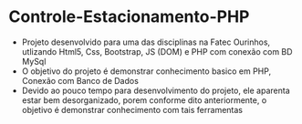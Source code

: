 # Controle-Estacionamento-PHP

- Projeto desenvolvido para uma das disciplinas na Fatec Ourinhos, utlizando Html5, Css, Bootstrap, JS (DOM) e PHP com conexão com BD MySql
- O objetivo do projeto é demonstrar conhecimento basico em PHP, Conexão com Banco de Dados
- Devido ao pouco tempo para desenvolvimento do projeto, ele aparenta estar bem desorganizado, porem conforme dito anteriormente, o objetivo é demonstrar conhecimento com tais ferramentas
